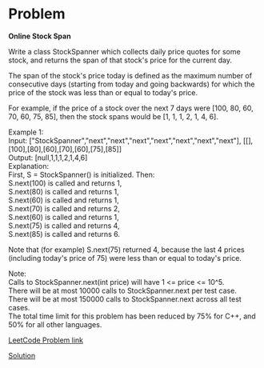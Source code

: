 # Problem
__Online Stock Span__

Write a class StockSpanner which collects daily price quotes for some stock, and returns the span of that stock's price for the current day.

The span of the stock's price today is defined as the maximum number of consecutive days (starting from today and going backwards) for which the price of the stock was less than or equal to today's price.

For example, if the price of a stock over the next 7 days were [100, 80, 60, 70, 60, 75, 85], then the stock spans would be [1, 1, 1, 2, 1, 4, 6].

Example 1:</br>
Input: ["StockSpanner","next","next","next","next","next","next","next"], [[],[100],[80],[60],[70],[60],[75],[85]]</br>
Output: [null,1,1,1,2,1,4,6]</br>
Explanation: </br>
First, S = StockSpanner() is initialized.  Then:</br>
S.next(100) is called and returns 1,</br>
S.next(80) is called and returns 1,</br>
S.next(60) is called and returns 1,</br>
S.next(70) is called and returns 2,</br>
S.next(60) is called and returns 1,</br>
S.next(75) is called and returns 4,</br>
S.next(85) is called and returns 6.</br>

Note that (for example) S.next(75) returned 4, because the last 4 prices</br>
(including today's price of 75) were less than or equal to today's price.</br>
 

Note:</br>
Calls to StockSpanner.next(int price) will have 1 <= price <= 10^5.</br>
There will be at most 10000 calls to StockSpanner.next per test case.</br>
There will be at most 150000 calls to StockSpanner.next across all test cases.</br>
The total time limit for this problem has been reduced by 75% for C++, and 50% for all other languages.


[LeetCode Problem link](https://leetcode.com/explore/featured/card/may-leetcoding-challenge/536/week-3-may-15th-may-21st/3334/)

[Solution](https://github.com/DhanabalShanmugam/Leet-Code-30-Days-Challenge/blob/master/May2020/Week3/Day_19/Solution.py)

